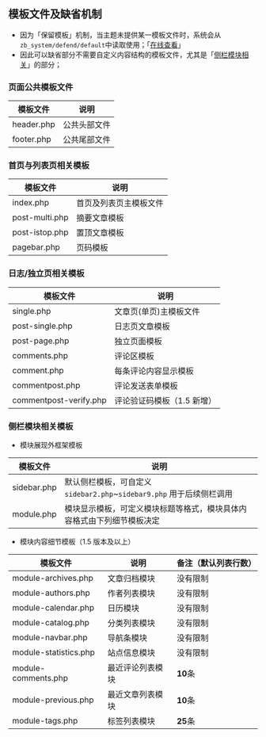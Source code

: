 ## 模板文件及缺省机制

- 因为「保留模板」机制，当主题未提供某一模板文件时，系统会从`zb_system/defend/default`中读取使用；「[在线查看](https://github1s.com/zblogcn/zblogphp/blob/HEAD/zb_system/defend/default/index.php "zb_system/defend/default")」
- 因此可以缺省部分不需要自定义内容结构的模板文件，尤其是「[侧栏模块相关](books/dev-10-theme?id=侧栏模块相关模板 "侧栏模块相关")」的部分；

### 页面公共模板文件

| 模板文件   | 说明         |
| ---------- | ------------ |
| header.php | 公共头部文件 |
| footer.php | 公共尾部文件 |


### 首页与列表页相关模板

| 模板文件       | 说明                   |
| -------------- | ---------------------- |
| index.php      | 首页及列表页主模板文件 |
| post-multi.php | 摘要文章模板           |
| post-istop.php | 置顶文章模板           |
| pagebar.php    | 页码模板               |

### 日志/独立页相关模板

| 模板文件               | 说明                       |
| ---------------------- | -------------------------- |
| single.php             | 文章页(单页)主模板文件     |
| post-single.php        | 日志页文章模板             |
| post-page.php          | 独立页面模板               |
| comments.php            | 评论区模板                 |
| comment.php           | 每条评论内容显示模板       |
| commentpost.php        | 评论发送表单模板           |
| commentpost-verify.php | 评论验证码模板（1.5 新增） |

###  侧栏模块相关模板
- 模块展现外框架模板

| 模板文件    | 说明                                                                   |
| ----------- | ---------------------------------------------------------------------- |
| sidebar.php | 默认侧栏模板，可自定义 `sidebar2.php`~`sidebar9.php` 用于后续侧栏调用  |
| module.php  | 模块显示模板，可定义模块标题等格式，模块具体内容格式由下列细节模板决定 |

- 模块内容细节模板（1.5 版本及以上）

| 模板文件              | 说明             | 备注（默认列表行数） |
| --------------------- | ---------------- | -------------------- |
| module-archives.php   | 文章归档模块     | 没有限制             |
| module-authors.php    | 作者列表模块     | 没有限制             |
| module-calendar.php   | 日历模块         | 没有限制             |
| module-catalog.php    | 分类列表模块     | 没有限制             |
| module-navbar.php     | 导航条模块       | 没有限制             |
| module-statistics.php | 站点信息模块     | 没有限制             |
| module-comments.php   | 最近评论列表模块 | **10**条             |
| module-previous.php   | 最近文章列表模块 | **10**条             |
| module-tags.php       | 标签列表模块     | **25**条             |
